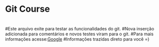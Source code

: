 # Git Course
#
#Este arquivo exite para testar as funcionalidades do git.
#Nova inserção adicionada para comentários e novos testes viram para o git.
#Para mais informações acesse:[Google](https://google.com)
#Informações trazidas direto para você =)
